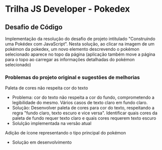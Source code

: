 # Trilha JS Developer - Pokedex

## Desafio de Código

Implementação da resolução do desafio de projeto intitulado "Construíndo uma Pokédex com JavaScript". Nesta solução, ao clicar na imagem de um pokémon da pokedex, um novo elemento descrevendo o pokémon selecionado aparece no topo da página (aplicação também move a página para o topo ao carregar as informações detalhadas do pokémon selecionado)

### Problemas do projeto original e sugestões de melhorias

Paleta de cores não respeita cor do texto
- Problema: cor do texto não respeita a cor do fundo, comprometendo a legibilidade do mesmo. Vários casos de texto claro em fundo claro.
- Solução: Desenvolver paleta de cores para cor do texto, respeitando a regra "fundo claro, texto escuro e vice versa". Identificar quais cores da paleta de fundo requer texto claro e quais cores requerem texto escuro
- Solulção implementada na versão atual

Adição de ícone representando o tipo principal do pokémon
- Solução em desenvolvimento